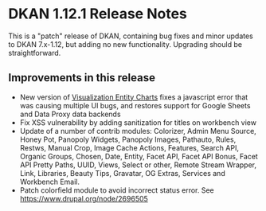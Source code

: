 # DKAN 1.12.1 Release Notes

This is a "patch" release of DKAN, containing bug fixes and minor updates to DKAN 7.x-1.12, but adding no new functionality. Upgrading should be straightforward.

## Improvements in this release
- New version of [Visualization Entity Charts](https://github.com/GetDKAN/visualization_entity_charts) fixes a javascript error that was causing multiple UI bugs, and restores support for Google Sheets and Data Proxy data backends
- Fix XSS vulnerability by adding sanitization for titles on workbench view
- Update of a number of contrib modules: Colorizer, Admin Menu Source, Honey Pot, Panopoly Widgets, Panopoly Images, Pathauto, Rules, Restws, Manual Crop, Image Cache Actions, Features, Search API, Organic Groups, Chosen, Date, Entity, Facet API, Facet API Bonus, Facet API Pretty Paths, UUID, Views, Select or other, Remote Stream Wrapper, Link, Libraries, Beauty Tips, Gravatar, OG Extras, Services and Workbench Email.
- Patch colorfield module to avoid incorrect status error. See https://www.drupal.org/node/2696505
